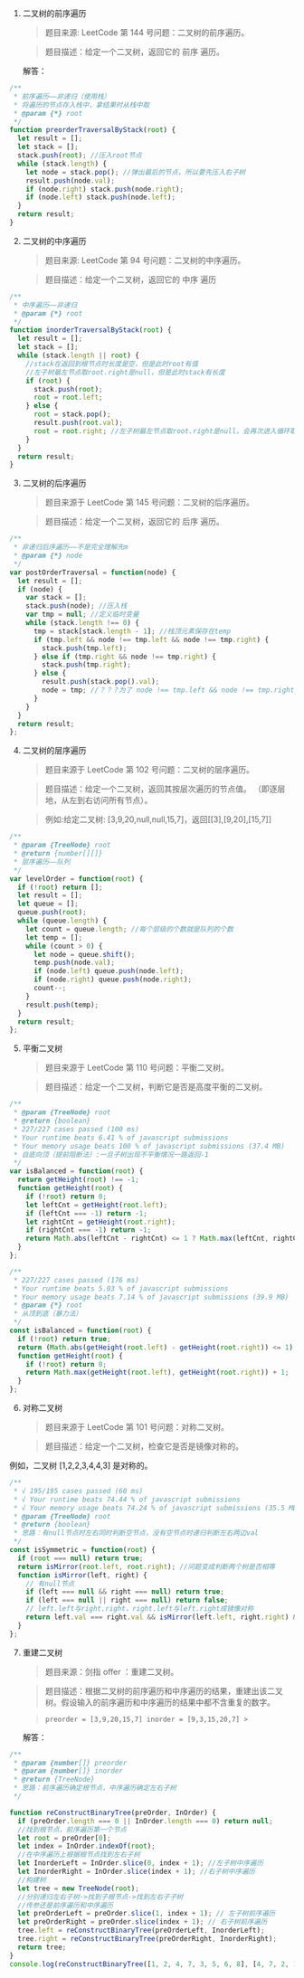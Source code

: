 1. 二叉树的前序遍历

   > 题目来源: LeetCode 第 144 号问题：二叉树的前序遍历。

   > 题目描述：给定一个二叉树，返回它的 前序 遍历。

   解答：

```js
/**
 * 前序遍历——非递归（使用栈）
 * 将遍历的节点存入栈中，拿结果时从栈中取
 * @param {*} root
 */
function preorderTraversalByStack(root) {
  let result = [];
  let stack = [];
  stack.push(root); //压入root节点
  while (stack.length) {
    let node = stack.pop(); //弹出最后的节点，所以要先压入右子树
    result.push(node.val);
    if (node.right) stack.push(node.right);
    if (node.left) stack.push(node.left);
  }
  return result;
}
```

2. 二叉树的中序遍历

   > 题目来源: LeetCode 第 94 号问题：二叉树的中序遍历。

   > 题目描述：给定一个二叉树，返回它的 中序 遍历

```js
/**
 * 中序遍历——非递归
 * @param {*} root
 */
function inorderTraversalByStack(root) {
  let result = [];
  let stack = [];
  while (stack.length || root) {
    //stack在返回到根节点时长度是空，但是此时root有值
    //左子树最左节点取root.right是null，但是此时stack有长度
    if (root) {
      stack.push(root);
      root = root.left;
    } else {
      root = stack.pop();
      result.push(root.val);
      root = root.right; //左子树最左节点取root.right是null，会再次进入循环取双亲节点（同时有左右节点）
    }
  }
  return result;
}
```

3. 二叉树的后序遍历

   > 题目来源于 LeetCode 第 145 号问题：二叉树的后序遍历。

   > 题目描述：给定一个二叉树，返回它的 后序 遍历。

```js
/**
 * 非递归后序遍历——不是完全理解先m
 * @param {*} node
 */
var postOrderTraversal = function(node) {
  let result = [];
  if (node) {
    var stack = [];
    stack.push(node); //压入栈
    var tmp = null; //定义临时变量
    while (stack.length !== 0) {
      tmp = stack[stack.length - 1]; //栈顶元素保存在temp
      if (tmp.left && node !== tmp.left && node !== tmp.right) {
        stack.push(tmp.left);
      } else if (tmp.right && node !== tmp.right) {
        stack.push(tmp.right);
      } else {
        result.push(stack.pop().val);
        node = tmp; //？？？为了 node !== tmp.left && node !== tmp.right判断？
      }
    }
  }
  return result;
};
```

4. 二叉树的层序遍历

   > 题目来源于 LeetCode 第 102 号问题：二叉树的层序遍历。

   > 题目描述：给定一个二叉树，返回其按层次遍历的节点值。 （即逐层地，从左到右访问所有节点）。

   > 例如:给定二叉树: [3,9,20,null,null,15,7]，返回[[3],[9,20],[15,7]]

```js
/**
 * @param {TreeNode} root
 * @return {number[][]}
 * 层序遍历——队列
 */
var levelOrder = function(root) {
  if (!root) return [];
  let result = [];
  let queue = [];
  queue.push(root);
  while (queue.length) {
    let count = queue.length; //每个层级的个数就是队列的个数
    let temp = [];
    while (count > 0) {
      let node = queue.shift();
      temp.push(node.val);
      if (node.left) queue.push(node.left);
      if (node.right) queue.push(node.right);
      count--;
    }
    result.push(temp);
  }
  return result;
};
```

5. 平衡二叉树

   > 题目来源于 LeetCode 第 110 号问题：平衡二叉树。

   > 题目描述：给定一个二叉树，判断它是否是高度平衡的二叉树。

```js
/**
 * @param {TreeNode} root
 * @return {boolean}
 * 227/227 cases passed (100 ms)
 * Your runtime beats 6.41 % of javascript submissions
 * Your memory usage beats 100 % of javascript submissions (37.4 MB)
 * 自底向顶（提前阻断法）:一旦子树出现不平衡情况一路返回-1
 */
var isBalanced = function(root) {
  return getHeight(root) !== -1;
  function getHeight(root) {
    if (!root) return 0;
    let leftCnt = getHeight(root.left);
    if (leftCnt === -1) return -1;
    let rightCnt = getHeight(root.right);
    if (rightCnt === -1) return -1;
    return Math.abs(leftCnt - rightCnt) <= 1 ? Math.max(leftCnt, rightCnt) + 1 : -1;
  }
};

/**
 * 227/227 cases passed (176 ms)
 * Your runtime beats 5.03 % of javascript submissions
 * Your memory usage beats 7.14 % of javascript submissions (39.9 MB)
 * @param {*} root
 * 从顶到底（暴力法）
 */
const isBalanced = function(root) {
  if (!root) return true;
  return (Math.abs(getHeight(root.left) - getHeight(root.right)) <= 1) & isBalanced(root.left) & isBalanced(root.right);
  function getHeight(root) {
    if (!root) return 0;
    return Math.max(getHeight(root.left), getHeight(root.right)) + 1;
  }
};
```

6. 对称二叉树

   > 题目来源于 LeetCode 第 101 号问题：对称二叉树。

   > 题目描述：给定一个二叉树，检查它是否是镜像对称的。

例如，二叉树 [1,2,2,3,4,4,3] 是对称的。

```js
/**
 * √ 195/195 cases passed (60 ms)
 * √ Your runtime beats 74.44 % of javascript submissions
 * √ Your memory usage beats 74.24 % of javascript submissions (35.5 MB)
 * @param {TreeNode} root
 * @return {boolean}
 * 思路：有null节点时左右同时判断空节点，没有空节点时递归判断左右两边val
 */
const isSymmetric = function(root) {
  if (root === null) return true;
  return isMirror(root.left, root.right); //问题变成判断两个树是否相等
  function isMirror(left, right) {
    // 有null节点
    if (left === null && right === null) return true;
    if (left === null || right === null) return false;
    // left.left与right.right，right.left与left.right成镜像对称
    return left.val === right.val && isMirror(left.left, right.right) && isMirror(right.left, left.right);
  }
};
```

7. 重建二叉树

   > 题目来源：剑指 offer ：重建二叉树。

   > 题目描述：根据二叉树的前序遍历和中序遍历的结果，重建出该二叉树。假设输入的前序遍历和中序遍历的结果中都不含重复的数字。

   > `preorder = [3,9,20,15,7] inorder = [9,3,15,20,7] >`

   解答：

```js
/**
 * @param {number[]} preorder
 * @param {number[]} inorder
 * @return {TreeNode}
 * 思路：前序遍历确定根节点，中序遍历确定左右子树
 */

function reConstructBinaryTree(preOrder, InOrder) {
  if (preOrder.length === 0 || InOrder.length === 0) return null;
  //找到根节点，前序遍历第一个节点
  let root = preOrder[0];
  let index = InOrder.indexOf(root);
  //在中序遍历上根据根节点找到左右子树
  let InorderLeft = InOrder.slice(0, index + 1); //左子树中序遍历
  let InorderRight = InOrder.slice(index + 1); //右子树中序遍历
  //构建树
  let tree = new TreeNode(root);
  //分别递归左右子树->找到子根节点->找到左右子子树
  //传参还是前序遍历和中序遍历
  let preOrderLeft = preOrder.slice(1, index + 1); // 左子树前序遍历
  let preOrderRight = preOrder.slice(index + 1); // 右子树前序遍历
  tree.left = reConstructBinaryTree(preOrderLeft, InorderLeft);
  tree.right = reConstructBinaryTree(preOrderRight, InorderRight);
  return tree;
}
console.log(reConstructBinaryTree([1, 2, 4, 7, 3, 5, 6, 8], [4, 7, 2, 1, 5, 3, 8, 6]));
```
